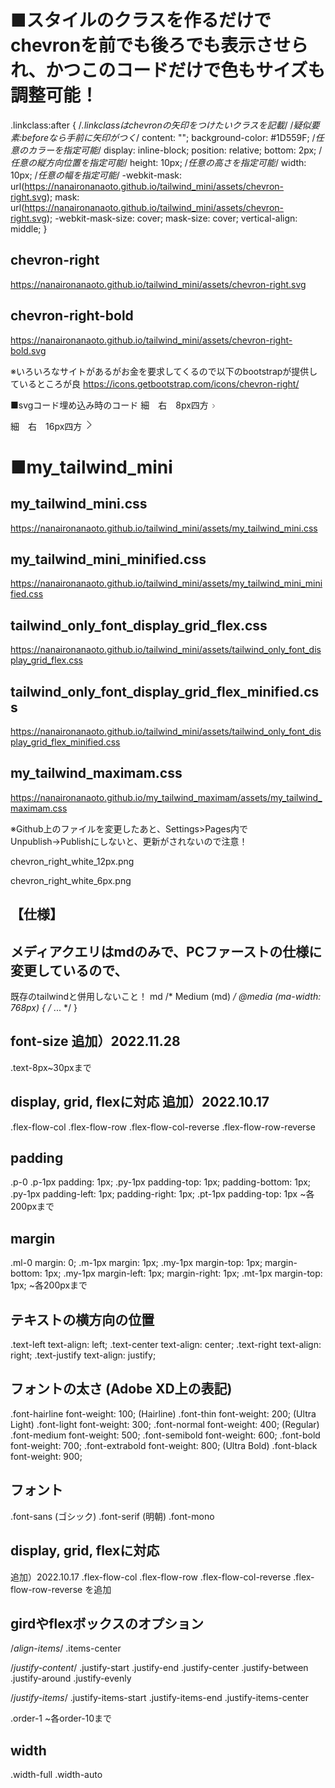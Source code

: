 # ■スタイルのクラスを作るだけでchevronを前でも後ろでも表示させられ、かつこのコードだけで色もサイズも調整可能！

.linkclass:after { /*.linkclassはchevronの矢印をつけたいクラスを記載*/
 /*疑似要素:beforeなら手前に矢印がつく*/
  content: "";
  background-color: #1D559F; /*任意のカラーを指定可能*/
  display: inline-block;
  position: relative;
  bottom: 2px; /*任意の縦方向位置を指定可能*/
  height: 10px; /*任意の高さを指定可能*/
  width: 10px; /*任意の幅を指定可能*/
  -webkit-mask: url(https://nanaironanaoto.github.io/tailwind_mini/assets/chevron-right.svg);
  mask: url(https://nanaironanaoto.github.io/tailwind_mini/assets/chevron-right.svg);
  -webkit-mask-size: cover;
  mask-size: cover;
  vertical-align: middle;
}

## chevron-right
https://nanaironanaoto.github.io/tailwind_mini/assets/chevron-right.svg

## chevron-right-bold
https://nanaironanaoto.github.io/tailwind_mini/assets/chevron-right-bold.svg

※いろいろなサイトがあるがお金を要求してくるので以下のbootstrapが提供しているところが良
https://icons.getbootstrap.com/icons/chevron-right/

■svgコード埋め込み時のコード
細　右　8px四方
<svg xmlns="http://www.w3.org/2000/svg" width="8" height="8" fill="currentColor" class="bi bi-chevron-right" viewBox="0 0 16 16">  <path fill-rule="evenodd" d="M4.646 1.646a.5.5 0 0 1 .708 0l6 6a.5.5 0 0 1 0 .708l-6 6a.5.5 0 0 1-.708-.708L10.293 8 4.646 2.354a.5.5 0 0 1 0-.708z"></path></svg>

細　右　16px四方
<svg xmlns="http://www.w3.org/2000/svg" width="16" height="16" fill="currentColor" class="bi bi-chevron-right" viewBox="0 0 16 16">  <path fill-rule="evenodd" d="M4.646 1.646a.5.5 0 0 1 .708 0l6 6a.5.5 0 0 1 0 .708l-6 6a.5.5 0 0 1-.708-.708L10.293 8 4.646 2.354a.5.5 0 0 1 0-.708z"/></svg

 
# ■my_tailwind_mini
 
## my_tailwind_mini.css
https://nanaironanaoto.github.io/tailwind_mini/assets/my_tailwind_mini.css

## my_tailwind_mini_minified.css
https://nanaironanaoto.github.io/tailwind_mini/assets/my_tailwind_mini_minified.css

## tailwind_only_font_display_grid_flex.css
https://nanaironanaoto.github.io/tailwind_mini/assets/tailwind_only_font_display_grid_flex.css

## tailwind_only_font_display_grid_flex_minified.css
https://nanaironanaoto.github.io/tailwind_mini/assets/tailwind_only_font_display_grid_flex_minified.css

## my_tailwind_maximam.css
https://nanaironanaoto.github.io/my_tailwind_maximam/assets/my_tailwind_maximam.css

※Github上のファイルを変更したあと、Settings>Pages内で
Unpublish→Publishにしないと、更新がされないので注意！

chevron_right_white_12px.png

chevron_right_white_6px.png

【仕様】
-----------------
## メディアクエリはmdのみで、PCファーストの仕様に変更しているので、
既存のtailwindと併用しないこと！
 md	/* Medium (md) */
@media (ma-width: 768px) { /* ... */ }

## font-size  追加）2022.11.28 
.text-8px~30pxまで

## display, grid, flexに対応 追加）2022.10.17 
.flex-flow-col
.flex-flow-row
.flex-flow-col-reverse
.flex-flow-row-reverse

## padding
.p-0
.p-1px		padding: 1px;
.py-1px	padding-top: 1px; padding-bottom: 1px;
.py-1px	padding-left: 1px; padding-right: 1px;
.pt-1px		padding-top: 1px
~各200pxまで

## margin
.ml-0		margin: 0;
.m-1px		margin: 1px;
.my-1px	margin-top: 1px; margin-bottom: 1px;
.my-1px	margin-left: 1px; margin-right: 1px;
.mt-1px		margin-top: 1px;
~各200pxまで

## テキストの横方向の位置
.text-left	text-align: left;
.text-center	text-align: center;
.text-right	text-align: right;
.text-justify	text-align: justify;

## フォントの太さ (Adobe XD上の表記)
.font-hairline	font-weight: 100; (Hairline)
.font-thin	font-weight: 200; (Ultra Light)
.font-light	font-weight: 300;
.font-normal	font-weight: 400; (Regular)
.font-medium	font-weight: 500;
.font-semibold	font-weight: 600;
.font-bold	font-weight: 700;
.font-extrabold	font-weight: 800; (Ultra Bold)
.font-black	font-weight: 900;

## フォント
.font-sans (ゴシック)
.font-serif (明朝)
.font-mono

## display, grid, flexに対応
追加）2022.10.17 
.flex-flow-col
.flex-flow-row
.flex-flow-col-reverse
.flex-flow-row-reverse
を追加

## girdやflexボックスのオプション

/*align-items*/
.items-center

/*justify-content*/
.justify-start
.justify-end
.justify-center
.justify-between
.justify-around
.justify-evenly

/*justify-items*/
.justify-items-start
.justify-items-end
.justify-items-center

.order-1
~各order-10まで

## width
.width-full
.width-auto

